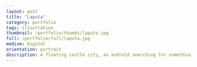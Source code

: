 ```yaml
---
layout: post
title: "Laputa"
category: portfolio
tags: illustration
thumbnail: /portfolio/thumbs/laputa.jpg
full: /portfolio/full/laputa.jpg
medium: Digital
orientation: portrait
description: A floating castle city, an android searching for something, and more fog than you can shake a stick at. I love doing concept work, where the limits fade away and the impossible comes to life. Named for my favorite floating city and Studio Ghibli masterpiece, Laputa.
---
```

